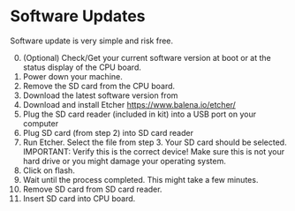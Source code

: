 # Software Updates

Software update is very simple and risk free.

0. (Optional) Check/Get your current software version at boot or at the status display of the CPU board.
1. Power down your machine.
2. Remove the SD card from the CPU board.
3. Download the latest software version from 
4. Download and install Etcher https://www.balena.io/etcher/
5. Plug the SD card reader (included in kit) into a USB port on your computer
6. Plug SD card (from step 2) into SD card reader
7. Run Etcher. Select the file from step 3. Your SD card should be selected. IMPORTANT: Verify this is the correct device! Make sure this is not your hard drive or you might damage your operating system.
8. Click on flash.
9. Wait until the process completed. This might take a few minutes.
10. Remove SD card from SD card reader.
11. Insert SD card into CPU board.